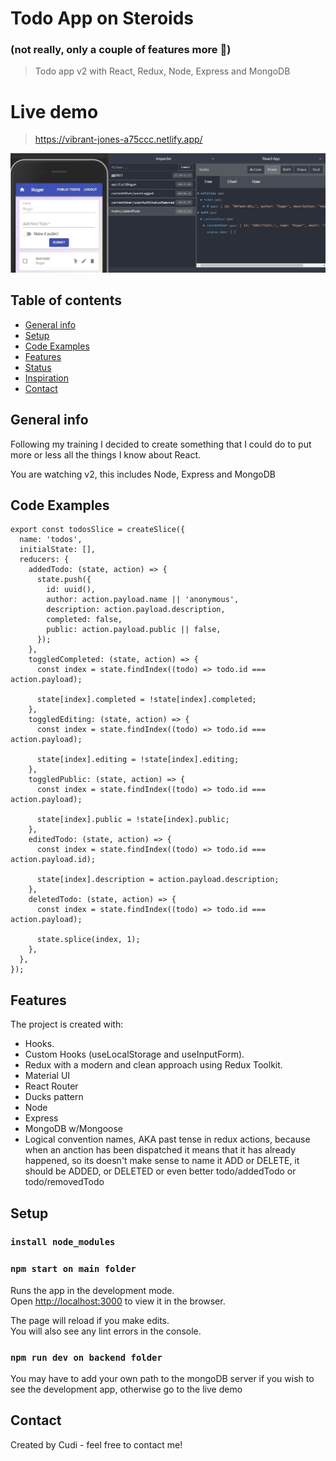 # Todo App on Steroids

### (not really, only a couple of features more 🍕)

> Todo app v2 with React, Redux, Node, Express and MongoDB

# Live demo

> https://vibrant-jones-a75ccc.netlify.app/

![Design preview for the  coding challenge](./Screenshot_1.jpg)

## Table of contents

- [General info](#general-info)
- [Setup](#setup)
- [Code Examples](#code-examples)
- [Features](#features)
- [Status](#status)
- [Inspiration](#inspiration)
- [Contact](#contact)

## General info

Following my training I decided to create something that I could do to put more or less all the things I know about React.

You are watching v2, this includes Node, Express and MongoDB

## Code Examples

```
export const todosSlice = createSlice({
  name: 'todos',
  initialState: [],
  reducers: {
    addedTodo: (state, action) => {
      state.push({
        id: uuid(),
        author: action.payload.name || 'anonymous',
        description: action.payload.description,
        completed: false,
        public: action.payload.public || false,
      });
    },
    toggledCompleted: (state, action) => {
      const index = state.findIndex((todo) => todo.id === action.payload);

      state[index].completed = !state[index].completed;
    },
    toggledEditing: (state, action) => {
      const index = state.findIndex((todo) => todo.id === action.payload);

      state[index].editing = !state[index].editing;
    },
    toggledPublic: (state, action) => {
      const index = state.findIndex((todo) => todo.id === action.payload);

      state[index].public = !state[index].public;
    },
    editedTodo: (state, action) => {
      const index = state.findIndex((todo) => todo.id === action.payload.id);

      state[index].description = action.payload.description;
    },
    deletedTodo: (state, action) => {
      const index = state.findIndex((todo) => todo.id === action.payload);

      state.splice(index, 1);
    },
  },
});
```

## Features

The project is created with:

- Hooks.
- Custom Hooks (useLocalStorage and useInputForm).
- Redux with a modern and clean approach using Redux Toolkit.
- Material UI
- React Router
- Ducks pattern
- Node
- Express
- MongoDB w/Mongoose
- Logical convention names, AKA past tense in redux actions, because when an anction has been dispatched it means that it has already happened, so its doesn't make sense to name it ADD or DELETE, it should be ADDED, or DELETED or even better todo/addedTodo or todo/removedTodo

## Setup

### `install node_modules`

### `npm start on main folder`

Runs the app in the development mode.\
Open [http://localhost:3000](http://localhost:3000) to view it in the browser.

The page will reload if you make edits.\
You will also see any lint errors in the console.

### `npm run dev on backend folder`

You may have to add your own path to the mongoDB server if you wish to see the development app, otherwise go to the live demo

## Contact

Created by Cudi - feel free to contact me!
